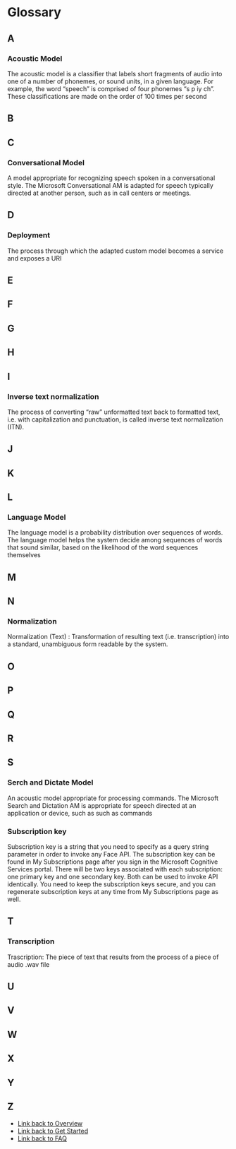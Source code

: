 ﻿<!-- 
NavPath: Custom Speech Service
LinkLabel: Glossary
Url: Custom-Speech-Service/Glossary
Weight: 20
-->

# Glossary

## A

### Acoustic Model

The acoustic model is a classifier that labels short fragments of audio into one of a number of phonemes, or sound units, in a given language. For example, the word “speech” is comprised of four phonemes “s p iy ch”. These classifications are made on the order of 100 times per second

## B

## C

### Conversational Model

A model appropriate for recognizing speech spoken in a conversational style. The Microsoft Conversational AM is adapted for speech typically directed at another person, such as in call centers or meetings.

## D

### Deployment

The process through which the adapted custom model becomes a service and exposes a URI

## E

## F

## G

## H

## I

### Inverse text normalization 

The process of converting “raw” unformatted text back to formatted text, i.e. with capitalization and punctuation, is called inverse text normalization (ITN).

## J

## K

## L

### Language Model

The language model is a probability distribution over sequences of words. The language model helps the system decide among sequences of words that sound similar, based on the likelihood of the word sequences themselves

## M

## N

### Normalization

Normalization (Text) : Transformation of resulting text (i.e. transcription) into a standard, unambiguous form readable by the system.

## O

## P

## Q

## R

## S

### Serch and Dictate Model

An acoustic model appropriate for processing commands. The Microsoft Search and Dictation AM is appropriate for speech directed at an application or device, such as such as commands

### Subscription key

Subscription key is a string that you need to specify as a query string parameter in order to invoke any Face API. The subscription key can be found in My Subscriptions page after you sign in the Microsoft Cognitive Services portal. There will be two keys associated with each subscription: one primary key and one secondary key. Both can be used to invoke API identically. You need to keep the subscription keys secure, and you can regenerate subscription keys at any time from My Subscriptions page as well. 

## T

### Transcription

Trascription: The piece of text that results from the process of a piece of audio .wav file 

## U

## V

## W

## X

## Y

## Z

 * [Link back to Overview](Home.md)
 * [Link back to Get Started](GetStarted.md)
 * [Link back to FAQ](FAQ.md)
